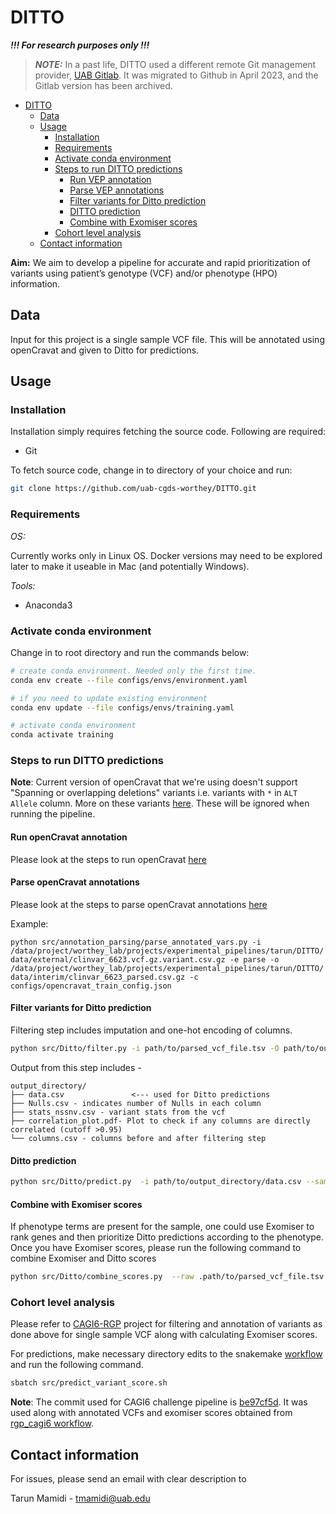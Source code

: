 # DITTO

***!!! For research purposes only !!!***

> **_NOTE:_**  In a past life, DITTO used a different remote Git management provider, [UAB
> Gitlab](https://gitlab.rc.uab.edu/center-for-computational-genomics-and-data-science/sciops/ditto). It was migrated to
> Github in April 2023, and the Gitlab version has been archived.

- [DITTO](#ditto)
    - [Data](#data)
    - [Usage](#usage)
        - [Installation](#installation)
        - [Requirements](#requirements)
        - [Activate conda environment](#activate-conda-environment)
        - [Steps to run DITTO predictions](#steps-to-run-ditto-predictions)
            - [Run VEP annotation](#run-vep-annotation)
            - [Parse VEP annotations](#parse-vep-annotations)
            - [Filter variants for Ditto prediction](#filter-variants-for-ditto-prediction)
            - [DITTO prediction](#ditto-prediction)
            - [Combine with Exomiser scores](#combine-with-exomiser-scores)
        - [Cohort level analysis](#cohort-level-analysis)
    - [Contact information](#contact-information)

**Aim:** We aim to develop a pipeline for accurate and rapid prioritization of variants using patient’s genotype (VCF) and/or phenotype (HPO) information.

## Data

Input for this project is a single sample VCF file. This will be annotated using openCravat and given to Ditto for predictions.

## Usage

### Installation

Installation simply requires fetching the source code. Following are required:

- Git

To fetch source code, change in to directory of your choice and run:

```sh
git clone https://github.com/uab-cgds-worthey/DITTO.git
```

### Requirements

*OS:*

Currently works only in Linux OS. Docker versions may need to be explored later to make it useable in Mac (and
potentially Windows).

*Tools:*

- Anaconda3

### Activate conda environment

Change in to root directory and run the commands below:

```sh
# create conda environment. Needed only the first time.
conda env create --file configs/envs/environment.yaml

# if you need to update existing environment
conda env update --file configs/envs/training.yaml

# activate conda environment
conda activate training
```

### Steps to run DITTO predictions


**Note**: Current version of openCravat that we're using doesn't support "Spanning or overlapping deletions" variants i.e.
variants with `*` in `ALT Allele` column. More on these variants [here](https://gatk.broadinstitute.org/hc/en-us/articles/360035531912-Spanning-or-overlapping-deletions-allele-). These will be ignored when running the pipeline.

#### Run openCravat annotation

Please look at the steps to run openCravat [here](variant_annotation/README.md)


#### Parse openCravat annotations

Please look at the steps to parse openCravat annotations [here](annotation_parsing/README.md)

Example:

`python src/annotation_parsing/parse_annotated_vars.py -i /data/project/worthey_lab/projects/experimental_pipelines/tarun/DITTO/data/external/clinvar_6623.vcf.gz.variant.csv.gz -e parse -o /data/project/worthey_lab/projects/experimental_pipelines/tarun/DITTO/data/interim/clinvar_6623_parsed.csv.gz -c configs/opencravat_train_config.json`


#### Filter variants for Ditto prediction

Filtering step includes imputation and one-hot encoding of columns.

```sh
python src/Ditto/filter.py -i path/to/parsed_vcf_file.tsv -O path/to/output_directory
```

Output from this step includes -

```directory
output_directory/
├── data.csv               <--- used for Ditto predictions
├── Nulls.csv - indicates number of Nulls in each column
├── stats_nssnv.csv - variant stats from the vcf
├── correlation_plot.pdf- Plot to check if any columns are directly correlated (cutoff >0.95)
└── columns.csv - columns before and after filtering step

```

#### Ditto prediction

```sh
python src/Ditto/predict.py  -i path/to/output_directory/data.csv --sample sample_name -o path/to/output_directory/ditto_predictions.csv -o100 .path/to/output_directory/ditto_predictions_100.csv
```

#### Combine with Exomiser scores

If phenotype terms are present for the sample, one could use Exomiser to rank genes and then prioritize Ditto predictions according to the phenotype. Once you have Exomiser scores, please run the following command to combine Exomiser and Ditto scores

```sh
python src/Ditto/combine_scores.py  --raw .path/to/parsed_vcf_file.tsv --sample sample_name --ditto path/to/output_directory/ditto_predictions.csv -ep path/to/exomiser_scores/directory -o .path/to/output_directory/predictions_with_exomiser.csv -o100 path/to/output_directory/predictions_with_exomiser_100.csv
```


### Cohort level analysis

Please refer to [CAGI6-RGP](https://gitlab.rc.uab.edu/center-for-computational-genomics-and-data-science/sciops/mana/mini_projects/rgp_cagi6) project for filtering and annotation of variants as done above for single sample VCF along with calculating Exomiser scores.

For predictions, make necessary directory edits to the snakemake [workflow](workflow/Snakefile) and run the following command.

```sh
sbatch src/predict_variant_score.sh
```

**Note**: The commit used for CAGI6 challenge pipeline is [be97cf5d](https://gitlab.rc.uab.edu/center-for-computational-genomics-and-data-science/sciops/ditto/-/merge_requests/3/diffs?commit_id=be97cf5dbfcb099ac82ef28d5d8b0919f28aed99). It was used along with annotated VCFs  and exomiser scores obtained from [rgp_cagi6 workflow](https://gitlab.rc.uab.edu/center-for-computational-genomics-and-data-science/sciops/mana/mini_projects/rgp_cagi6).


## Contact information

For issues, please send an email with clear description to

Tarun Mamidi    -   tmamidi@uab.edu
